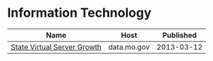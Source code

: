 # Information Technology

Name | Host | Published
---- | ---- | ---------
[State Virtual Server Growth](../datasets/29pn-g2ef.md) | data.mo.gov | 2013-03-12

